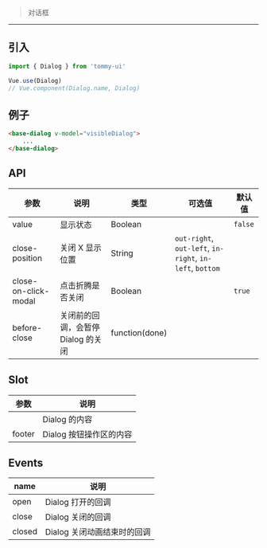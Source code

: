 > 对话框

-------------

## 引入

```javascript
import { Dialog } from 'tommy-ui'

Vue.use(Dialog)
// Vue.component(Dialog.name, Dialog)
```

## 例子

```html
<base-dialog v-model="visibleDialog">
    ...
</base-dialog>
```

## API

| 参数 | 说明 | 类型 | 可选值 | 默认值 |
|------|-------|---------|-------|--------|
| value | 显示状态 | Boolean | | `false` |
| close-position | 关闭 X 显示位置 | String | `out-right`, `out-left`, `in-right`, `in-left`, `bottom` | |
| close-on-click-modal | 点击折腾是否关闭 | Boolean | | `true` |
| before-close | 关闭前的回调，会暂停 Dialog 的关闭 | function(done) | | |

## Slot

| 参数 | 说明 |
|------|-------|
| | Dialog 的内容 |
| footer | Dialog 按钮操作区的内容 |

## Events

| name | 说明 |
|------|-------|
| open | Dialog 打开的回调 |
| close | Dialog 关闭的回调 |
| closed | Dialog 关闭动画结束时的回调 |
